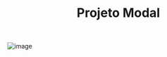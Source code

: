
<div align="center">
  <h1>Projeto Modal</h1><br>
</div>

![image](https://github.com/user-attachments/assets/2abd4c14-f207-4c6f-bb88-56dc2f049870)
